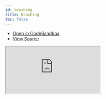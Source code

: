 ```yaml
---
id: brushing
title: Brushing
toc: false
---
```


- [Open in CodeSandbox](https://codesandbox.io/s/github/tannerlinsley/react-charts/tree/next/examples/brushing)
- [View Source](https://github.com/tannerlinsley/react-charts/tree/next/examples/brushing)

<iframe
  src="https://codesandbox.io/embed/github/tannerlinsley/react-charts/tree/next/examples/brushing?autoresize=1&fontsize=14&theme=dark"
  title="tannerlinsley/react-charts: brushing"
  sandbox="allow-forms allow-modals allow-popups allow-presentation allow-same-origin allow-scripts"
  style={{
    width: '100%',
    height: '80vh',
    border: '0',
    borderRadius: 8,
    overflow: 'hidden',
    position: 'static',
    zIndex: 0,
  }}
></iframe>

